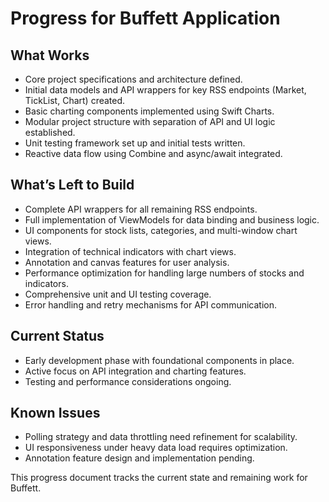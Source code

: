 # Progress for Buffett Application

## What Works

* Core project specifications and architecture defined.
* Initial data models and API wrappers for key RSS endpoints (Market, TickList, Chart) created.
* Basic charting components implemented using Swift Charts.
* Modular project structure with separation of API and UI logic established.
* Unit testing framework set up and initial tests written.
* Reactive data flow using Combine and async/await integrated.

## What’s Left to Build

* Complete API wrappers for all remaining RSS endpoints.
* Full implementation of ViewModels for data binding and business logic.
* UI components for stock lists, categories, and multi-window chart views.
* Integration of technical indicators with chart views.
* Annotation and canvas features for user analysis.
* Performance optimization for handling large numbers of stocks and indicators.
* Comprehensive unit and UI testing coverage.
* Error handling and retry mechanisms for API communication.

## Current Status

* Early development phase with foundational components in place.
* Active focus on API integration and charting features.
* Testing and performance considerations ongoing.

## Known Issues

* Polling strategy and data throttling need refinement for scalability.
* UI responsiveness under heavy data load requires optimization.
* Annotation feature design and implementation pending.

This progress document tracks the current state and remaining work for Buffett.

